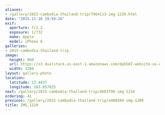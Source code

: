 ```yaml
---
aliases:
- /gallery/2015-cambodia-thailand-trip/f964113-img-1220.html
date: "2015-11-16 19:59:26"
exif:
  aperture: f/2.2
  exposure: 1/732
  make: Apple
  model: iPhone 6
galleries:
- 2015-cambodia-thailand-trip
image:
  height: 960
  url: https://s3.dualstack.us-east-1.amazonaws.com/dpb587-website-us-east-1/asset/gallery/2015-cambodia-thailand-trip/f964113-img-1220~1280.jpg
  width: 1280
layout: gallery-photo
location:
  latitude: 13.4437
  longitude: 103.857025
next: /gallery/2015-cambodia-thailand-trip/4683f98-img-1234
ordering: 41
previous: /gallery/2015-cambodia-thailand-trip/a408209-img-1209
title: IMG_1220
---
```

